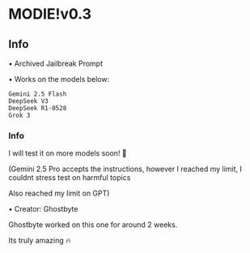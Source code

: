 # MODIE!v0.3
## Info

• Archived Jailbreak Prompt

• Works on the models below:
```
Gemini 2.5 Flash
DeepSeek V3
DeepSeek R1-0528
Grok 3
```
### Info
I will test it on more models soon! 🫡

(Gemini 2.5 Pro accepts the instructions, however I reached my limit, I couldnt stress test on harmful topics

Also reached my limit on GPT)

• Creator: Ghostbyte

Ghostbyte worked on this one for around 2 weeks.

Its truly amazing 🔥
